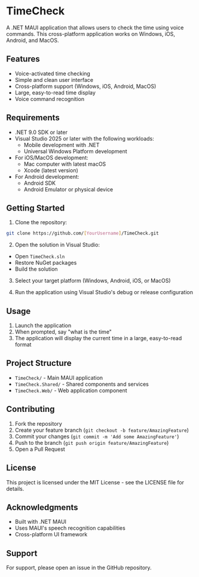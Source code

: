 # TimeCheck

A .NET MAUI application that allows users to check the time using voice commands. This cross-platform application works on Windows, iOS, Android, and MacOS.

## Features

- Voice-activated time checking
- Simple and clean user interface
- Cross-platform support (Windows, iOS, Android, MacOS)
- Large, easy-to-read time display
- Voice command recognition

## Requirements

- .NET 9.0 SDK or later
- Visual Studio 2025 or later with the following workloads:
  - Mobile development with .NET
  - Universal Windows Platform development
- For iOS/MacOS development:
  - Mac computer with latest macOS
  - Xcode (latest version)
- For Android development:
  - Android SDK
  - Android Emulator or physical device

## Getting Started

1. Clone the repository:
```bash
git clone https://github.com/[YourUsername]/TimeCheck.git
```

2. Open the solution in Visual Studio:
- Open `TimeCheck.sln`
- Restore NuGet packages
- Build the solution

3. Select your target platform (Windows, Android, iOS, or MacOS)

4. Run the application using Visual Studio's debug or release configuration

## Usage

1. Launch the application
2. When prompted, say "what is the time"
3. The application will display the current time in a large, easy-to-read format

## Project Structure

- `TimeCheck/` - Main MAUI application
- `TimeCheck.Shared/` - Shared components and services
- `TimeCheck.Web/` - Web application component

## Contributing

1. Fork the repository
2. Create your feature branch (`git checkout -b feature/AmazingFeature`)
3. Commit your changes (`git commit -m 'Add some AmazingFeature'`)
4. Push to the branch (`git push origin feature/AmazingFeature`)
5. Open a Pull Request

## License

This project is licensed under the MIT License - see the LICENSE file for details.

## Acknowledgments

- Built with .NET MAUI
- Uses MAUI's speech recognition capabilities
- Cross-platform UI framework

## Support

For support, please open an issue in the GitHub repository.